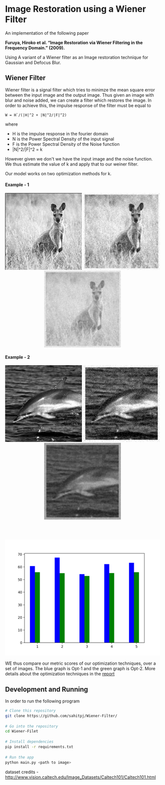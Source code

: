 # Image Restoration using a Wiener Filter

An implementation of the following paper 

**Furuya, Hiroko et al. “Image Restoration via Wiener Filtering in the Frequency Domain.” (2009).**

Using A variant of a Wiener filter as an Image restoration technique for Gaussian and Defocus Blur. 

## Wiener Filter

Wiener filter is a signal filter which tries to minimze the mean square error between the input image and the output image. Thus given an image with blur and noise added, we can create a filter which restores the image. In order to achieve this, the impulse response of the filter must be equal to 

    W = H`/(|H|^2 + |N|^2/|F|^2)

where 
- H is the impulse response in the fourier domain
- N is the Power Spectral Density of the input signal 
- F is the Power Spectral Density of the Noise function
- |N|^2/|F|^2 = k

However given we don't we have the input image and the noise function. We thus estimate the value of k and apply that to our weiner filter.

Our model works on two optimization methods for k.

#### Example - 1

<p float="left" align="center">
  <img src="trailset/org1.png" width="250" title="Original"/>
  <img src="trailset/blur1.png" width="250" />
  <img src="trailset/rest1.png" width="250" />
</p>

#### Example - 2

<p float="left" align="center">
  <img src="trailset/org2.png" width="250" title="Original"/>
  <img src="trailset/blur2.png" width="250" />
  <img src="trailset/rest2.png" width="250" />
</p>

<br><br>

<p align="center">
<img src="trailset/opt_graph.png" width="700" />
</p>

WE thus compare our metric scores of our optimization techniques, over a set of images. The blue graph is Opt-1 and the green graph is Opt-2. More details about the optimization techniques in the [report](REPORT.md)

## Development and Running

In order to run the following program 


```bash
# Clone this repository
git clone https://github.com/sahitpj/Wiener-Filter/

# Go into the repository
cd Wiener-Filet

# Install dependencies
pip install -r requirements.txt

# Run the app
python main.py <path to image>
```


dataset credits - http://www.vision.caltech.edu/Image_Datasets/Caltech101/Caltech101.html